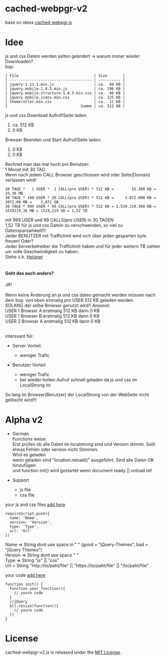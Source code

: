 # cached-webpgr-v2
base on idess [cached-webpgr.js](https://github.com/webpgr/cached-webpgr.js)

# Idee
js und css Datein werden selten geändert -> warum immer wieder Downloaden?<br>
bsp:<br>
```
| File                                  | Size       |
| ------------------------------------- | ---------- |
| jquery-1.11.1.min.js                  | ca.  94 KB |
| jquery.mobile-1.4.5.min.js            | ca. 196 KB |
| jquery.mobile.structure-1.4.5.min.css | ca.  86 KB |
| jquery.mobile.icons.min.css           | ca. 125 KB |
| themeroller.min.css                   | ca.  11 KB |
|                                 Summe | ca. 512 KB |
```
js und css Download
Aufruf/Seite laden:
1. ca. 512 KB
2. 0 KB

Brwoser Beenden und Start Aufruf/Seite laden:
1. 0 KB
2. 0 KB

Rechnet man das mal hoch pro Benutzer:<br>
1 Monat mit 30 TAG<br>
Wenn nach jedem CALL Browser geschlossen wird oder Seite(Domain) verlassen wird!
```
30 TAGE *   1 USER *  1 CALL(pro USER) * 512 KB =        15.360 KB =      15,36 MB
30 TAGE * 100 USER * 20 CALL(pro USER) * 512 KB =     3.072.000 KB =    3072,00 MB =    3,072 GB
30 TAGE * 999 USER * 99 CALL(pro USER) * 512 KB = 1.519.119.360 KB = 1519119,36 MB = 1519,119 GB = 1,52 TB
```
mit 999 USER und 99 CALLS(pro USER) in 30 TAGEN<br>
1,52 TB für js und css Datein zu verschwenden, so viel zu Datensparsamkeit!!!<br>
Jeder BENUTZER mit Trafficlimit wird sich über jeden gesparten byte freuen! Oder?<br>
Jeder Serverbetreiber die Trafficlimit haben und für jeder weitern TB zahlen um volle Geschwindigkeit zu haben.<br>
Siehe z.b. [Hetzner](https://docs.hetzner.com/de/robot/general/traffic/)<br><br>

#### Geht das auch anders?<br>
JA!<br><br>
Wenn keine Änderung an js und css daten gemacht werden müssen nach dem bsp. von oben einmalig pro USER 512 KB geladen werden.<br>
SOLANG der selbe Browser genutzt wird!! Ansonst:<br>
USER 1 Browser A erstmalig 512 KB dann 0 KB<br>
USER 1 Browser B erstmalig 512 KB dann 0 KB<br>
USER 2 Browser A erstmalig 512 KB dann 0 KB<br><br>

interssant für:<br>
* Server Vorteil:
  * weniger Trafic

* Benutzer Vorteil:
  * weniger Trafic
  * bei wieder holten Aufruf schnell geladen da js und css im LocalStrong ist

So lang im Browser(Benutzer) der LocalStrong von der WebSeite nicht gelöscht wird!!!

# Alpha v2
* German<br>
Functions weise.<br>
Erst prüfen ob alle Daten im localstrong sind und Version stimmt. Sollt etwas Fehlen oder version nicht Stimmen.<br>
Wird es geladen<br>
wenn geladen sind "location.reload()" ausgeführt.
Sind alle Daten OK hinzufügen<br>
und function init() wird gestartet wenn document ready || onload ist!<br>

* Support<br>
  * js file<br>
  * css file<br>

your js and css files [add here](https://github.com/WarManiac/cached-webpgr-v2/blob/main/cached-webpgr-v2.js#L10)
```
requireScript.push({
  name: 'Name',
  version: 'Version',
  type: 'Type',
  url: 'Url'
})
```
Name => String dont use space in " " (good = "jQuery-Themes", bad = "jQuery Themes")<br>
Version => String dont use space " "<br>
Type => String "js" || "css"<br>
Url = String "http://to/paht/file" || "https://to/paht/file" || "/to/paht/file"<br>

your code [add here](https://github.com/WarManiac/cached-webpgr-v2/blob/main/cached-webpgr-v2.js#L107)
```
function init() {
  function your_function(){
    // youre code
  }
  //jQuery
  $().resize(function(){
    // youre code
  })
}
```
# License
cached-webpgr-v2.js is released under the [MIT License](https://github.com/WarManiac/cached-webpgr-v2/blob/main/LICENSE).
